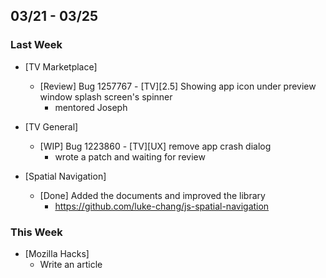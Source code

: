 ## 03/21 - 03/25 ##

### Last Week ###

* [TV Marketplace]
    - [Review] Bug 1257767 - [TV][2.5] Showing app icon under preview window splash screen's spinner
        - mentored Joseph

* [TV General]
    - [WIP] Bug 1223860 - [TV][UX] remove app crash dialog
        - wrote a patch and waiting for review

* [Spatial Navigation]
    - [Done] Added the documents and improved the library
        - https://github.com/luke-chang/js-spatial-navigation

### This Week ###

* [Mozilla Hacks]
    - Write an article

